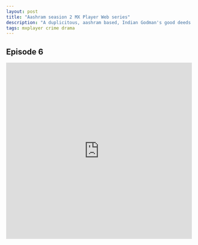 ```yaml
---
layout: post
title: "Aashram seasion 2 MX Player Web series"
description: "A duplicitous, aashram based, Indian Godman's good deeds serve activities criminal and unholy, such as rapes, murders, drugs, vote bank politics and forced male emasculation."
tags: mxplayer crime drama
---
```


## Episode 6

<div class="responsive-container">
<iframe src="https://drive.google.com/file/d/1_AQJcTQinClLjONMh79JmjjLhfLoA4D-/preview" frameborder="0" marginwidth="0" marginheight="0" scrolling="NO" width="100%" height="480" allowfullscreen></iframe>
<div style="width: 80px; height: 80px; position: absolute; opacity: 0; right: 0px; top: 0px;"> </div></div>
